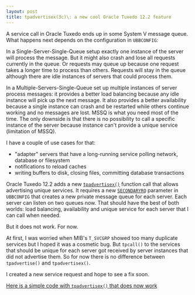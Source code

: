 ```yaml
---
layout: post
title: tpadvertisex(3c)\: a new cool Oracle Tuxedo 12.2 feature
---
```


A service call in Oracle Tuxedo ends up in some System V message queue. What happens next depends on the configuration in `UBBCONFIG`: 
 
In a Single-Server-Single-Queue setup exactly one instance of the server will process the message. But it might also crash and lose all requests currently in the queue. Or requests may queue up because one request takes a longer time to process than others. Requests will stay in the queue although there are idle instances of servers that could process them. 
 
In a Multiple-Servers-Single-Queue set up multiple instances of server process messages: it provides a better load balancing because any idle instance will pick up the next message. It also provides a better availability because a single instance can crash and be restarted while others continue working and no messages are lost. MSSQ is what you need most of the time. The only downside is that there is no possibility to call a specific instance of the server because instance can't provide a unique service (limitation of MSSQ). 

I have a couple of use cases for that: 

- "adapter" servers that have a long-running service polling network, database or filesystem
- notifications to reload caches 
- writing buffers to disk, closing files, committing database transactions 
 
Oracle Tuxedo 12.2 adds a new [`tpadvertisex()`](https://docs.oracle.com/cd/E72452_01/tuxedo/docs1222/rf3c/rf3c.html#2548645) function call that allows advertising unique services. It requires a new [`SECONDARYRQ`](https://docs.oracle.com/cd/E72452_01/tuxedo/docs1222/rf5/rf5.html#1532198) parameter in `UBBCONFIG` that creates a new private message queue for each server. Each server can listen on two queues now. That should have the best of both worlds: load balancing, availability and unique service for each server that I can call when needed. 
 
But it does not work. For now. 

At first, I was worried when MIB's `T_SVCGRP` showed too many duplicate services but I hoped it was a cosmetic bug. But `tpcall()` to the services that should be unique for each server got received by server instances that did not advertise them. So for now there is no difference between `tpadvertise()` and `tpadvertisex()`. 

I created a new service request and hope to see a fix soon.

[Here is a simple code with `tpadvertisex()` that does now work](https://github.com/aivarsk/tuxedo-examples/tree/master/tpadvertisex)
